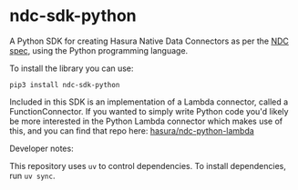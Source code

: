 # ndc-sdk-python 

A Python SDK for creating Hasura Native Data Connectors as per the [NDC spec](https://github.com/hasura/ndc-spec/), using the Python programming language.

To install the library you can use:

`pip3 install ndc-sdk-python`

Included in this SDK is an implementation of a Lambda connector, called a FunctionConnector. If you wanted to simply write Python code you'd likely be more interested in the Python Lambda connector which makes use of this, and you can find that repo here: [hasura/ndc-python-lambda](https://github.com/hasura/ndc-python-lambda)

Developer notes:

This repository uses `uv` to control dependencies. To install dependencies, run `uv sync`.
